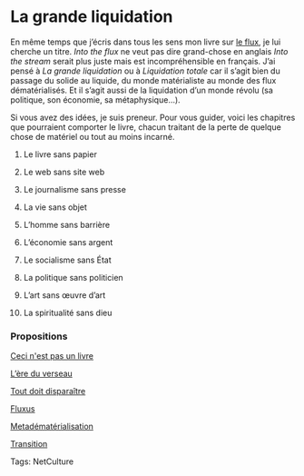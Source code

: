 # La grande liquidation

En même temps que j’écris dans tous les sens mon livre sur [le flux](http://blog.tcrouzet.com/tag/flux/), je lui cherche un titre. *Into the flux* ne veut pas dire grand-chose en anglais *Into the stream* serait plus juste mais est incompréhensible en français. J’ai pensé à *La grande liquidation* ou à *Liquidation totale* car il s’agit bien du passage du solide au liquide, du monde matérialiste au monde des flux dématérialisés. Et il s’agit aussi de la liquidation d’un monde révolu (sa politique, son économie, sa métaphysique…).

Si vous avez des idées, je suis preneur. Pour vous guider, voici les chapitres que pourraient comporter le livre, chacun traitant de la perte de quelque chose de matériel ou tout au moins incarné.

1. Le livre sans papier

2. Le web sans site web

3. Le journalisme sans presse

4. La vie sans objet

5. L’homme sans barrière

6. L’économie sans argent

7. Le socialisme sans État

8. La politique sans politicien

9. L’art sans œuvre d’art

10. La spiritualité sans dieu

### Propositions

[Ceci n'est pas un livre](http://twitter.com/Qumran/statuses/3907676350)

[L’ère du verseau](http://blog.tcrouzet.com/2009/09/11/la-grande-liquidation/#comment-69489)

[Tout doit disparaître](http://twitter.com/FabriceFrossard/statuses/3907925862)

[Fluxus](http://twitter.com/rosselin/statuses/3907842438)

[Metadématérialisation](http://twitter.com/AndriaAndriuzzi/statuses/3908067604)

[Transition](http://twitter.com/jeremysalmon/statuses/3908270550)

Tags: NetCulture